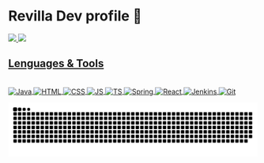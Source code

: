 # Revilla Dev profile 👋

<div>
  <a href="https://github.com/RevillaDev" />
  <img height="180em" src="https://github-readme-stats.vercel.app/api?username=RevillaDev&show_icons=true&theme=onedark" />
  <img height="180em" src="https://github-readme-stats.vercel.app/api/top-langs/?username=RevillaDev&layout=compact&show_icons=true&theme=onedark" />
<div>
  
## Lenguages & Tools
<div>
  </br>
  <img align="center" alt="Java" height="40" width="40" src="https://cdn.jsdelivr.net/gh/devicons/devicon/icons/java/java-original.svg" />
  <img align="center" alt="HTML" height="40" width="40" src="https://cdn.jsdelivr.net/gh/devicons/devicon/icons/html5/html5-original.svg" />
  <img align="center" alt="CSS" height="40" width="40" src="https://cdn.jsdelivr.net/gh/devicons/devicon/icons/css3/css3-original.svg" />
  <img align="center" alt="JS" height="40" width="40" src="https://cdn.jsdelivr.net/gh/devicons/devicon/icons/javascript/javascript-original.svg" />
  <img align="center" alt="TS" height="40" width="40" src="https://cdn.jsdelivr.net/gh/devicons/devicon/icons/typescript/typescript-original.svg" />
  <img align="center" alt="Spring" height="40" width="40" src="https://cdn.jsdelivr.net/gh/devicons/devicon/icons/spring/spring-original.svg" />
  <img align="center" alt="React" height="40" width="40" src="https://cdn.jsdelivr.net/gh/devicons/devicon/icons/react/react-original.svg" />
  <img align="center" alt="Jenkins" height="40" width="40" src="https://cdn.jsdelivr.net/gh/devicons/devicon/icons/jenkins/jenkins-original.svg" />
  <img align="center" alt="Git" height="40" width="40" src="https://cdn.jsdelivr.net/gh/devicons/devicon/icons/git/git-original.svg" />
</div>

![Snake animation](https://github.com/Kirenai/Kirenai/blob/output/github-snake-dark.svg)

